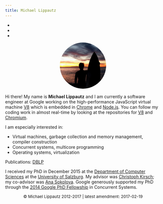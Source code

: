 ```yaml
---
title: Michael Lippautz
---
```




<ul class="navigation">
<li><a href="http://www.google.com/recaptcha/mailhide/d?k=01aoH-MK5lKhldMBmo0a35pQ==&c=YmOIxIxiZTAzlsSiSoyE0gBd5oD8jWxmVAYxAZP6aoQ=" title="Open the link to reveal this e-mail address"><i class="fa fa-envelope" aria-hidden="true"></i></a></li>
<li><a href="https://twitter.com/mlippautz"><i class="fa fa-twitter" aria-hidden="true"></i></a></li>
<li><a href="https://github.com/mlippautz"><i class="fa fa-github" aria-hidden="true"></i></a></li>
</ul>

<center>
<img src="./mike-dark.png" style="width:150px; border-radius:50%;" />
</center>

Hi there! My name is **Michael Lippautz** and I am currently a software engineer at Google working on the high-performance JavaScript virtual machine [V8][v8] which is embedded in [Chrome][chromium] and [Node.js][nodejs]. You can follow my coding work in almost real-time by looking at the repositories for [V8][v8-git] and [Chromium][chromium-git].

I am especially interested in:

- Virtual machines, garbage collection and memory management, compiler construction
- Concurrent systems, multicore programming
- Operating systems, virtualization

Publications: [DBLP][dblp]

I received my PhD in December 2015 at the [Department of Computer Sciences][cs] at the [University of Salzburg][uni-sbg]. My advisor was [Christoph Kirsch][ck]; my co-advisor was [Ana Sokolova][anas]. Google generously supported my PhD through the [2014 Google PhD Fellowship][fellowship] in Concurrent Systems.

<center>
<p style="font-size:small;"> © Michael Lippautz 2012-2017 | latest amendment: 2017-02-19</p>
</center>

[v8]: https://developers.google.com/v8/
[chromium]: https://www.chromium.org/
[nodejs]: https://nodejs.org
[cs]: http://www.cs.uni-salzburg.at/
[uni-sbg]: http://www.uni-salzburg.at/
[ck]: http://cs.uni-salzburg.at/~ck
[anas]: http://cs.uni-salzburg.at/~anas
[fellowship]: https://research.google.com/research-outreach.html#/research-outreach/graduate-fellowship-award-recipients
[dblp]: http://www.informatik.uni-trier.de/~ley/pers/hd/l/Lippautz:Michael.html	"DBLP"
[v8-git]: https://chromium.googlesource.com/v8/v8/+log/master?author=mlippautz
[chromium-git]: https://chromium.googlesource.com/chromium/src.git/+log/master?author=mlippautz